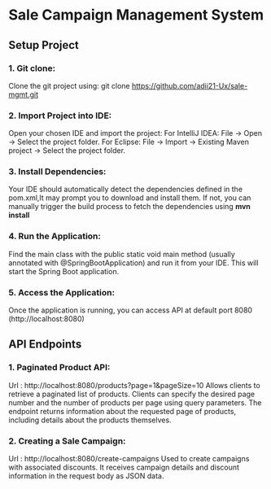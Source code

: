 # Sale Campaign Management System

## Setup Project

### 1. Git clone:
Clone the git project using:
git clone https://github.com/adii21-Ux/sale-mgmt.git

### 2. Import Project into IDE:
Open your chosen IDE and import the project:
For IntelliJ IDEA: File -> Open -> Select the project folder.
For Eclipse: File -> Import -> Existing Maven project -> Select the project folder.

### 3. Install Dependencies:
Your IDE should automatically detect the dependencies defined in the pom.xml,It may prompt you to download and install them. 
If not, you can manually trigger the build process to fetch the dependencies using **mvn install**

### 4. Run the Application:
Find the main class with the public static void main method (usually annotated with @SpringBootApplication) and run it from your IDE. 
This will start the Spring Boot application.

### 5. Access the Application:
Once the application is running, you can access API at default port 8080 (http://localhost:8080)


## API Endpoints

### 1. Paginated Product API:
Url : http://localhost:8080/products?page=1&pageSize=10 
Allows clients to retrieve a paginated list of products. Clients can specify the desired page number and the number of products per page using query parameters. The endpoint returns information about the requested page of products, including details about the products themselves.

### 2. Creating a Sale Campaign:
Url : http://localhost:8080/create-campaigns
Used to create campaigns with associated discounts. It receives campaign details and discount information in the request body as JSON data.
